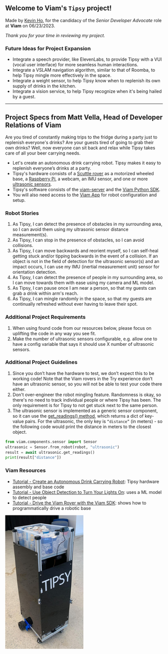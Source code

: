 ## Welcome to Viam's `Tipsy` project!

Made by [Kevin Ho](https://www.linkedin.com/in/hokevins), for the candidacy of the _Senior Developer Advocate_ role at **Viam** on 06/23/2023.

_Thank you for your time in reviewing my project._

### Future Ideas for Project Expansion

* Integrate a speech provider, like ElevenLabs, to provide Tipsy with a VUI (vocal user interface) for more seamless human interactions.
* Integrate a VSLAM navigation algorithm, similar to that of Roomba, to help Tipsy mingle more effectively in the space.
* Integrate a weight sensor, to help Tipsy know when to replenish its own supply of drinks in the kitchen.
* Integrate a vision service, to help Tipsy recognize when it's being hailed by a guest.

---

## Project Specs from Matt Vella, Head of Developer Relations of Viam

Are you tired of constantly making trips to the fridge during a party just to replenish everyone's drinks? Are your guests tired of going to grab their own drinks? Well, now everyone can sit back and relax while Tipsy takes care of all your beer carrying needs.

* Let's create an autonomous drink carrying robot. Tipsy makes it easy to replenish everyone’s drinks at a party.
* Tipsy's hardware consists of a [Scuttle rover](https://www.scuttlerobot.org/product/scuttle-v3) as a motorized wheeled base, a [Raspberry Pi](https://a.co/d/bxEdcAT), a webcam, an IMU sensor, and one or more [ultrasonic sensors](https://www.amazon.com/WWZMDiB-HC-SR04-Ultrasonic-Distance-Measuring/dp/B0B1MJJLJP/ref=sr_1_4).
* Tipsy's software consists of the [viam-server](https://docs.viam.com/installation/#install-viam-server) and the [Viam Python SDK](https://python.viam.dev/).
* You will also need access to the [Viam App](https://app.viam.com/robots) for robot configuration and setup.

### Robot Stories

1. As Tipsy, I can detect the presence of obstacles in my surrounding area, so I can avoid them using my ultrasonic sensor distance measurement(s).
2. As Tipsy, I can stop in the presence of obstacles, so I can avoid collisions.
3. As Tipsy, I can move backwards and reorient myself, so I can self-heal getting stuck and/or tipping backwards in the event of a collision. If an object is not in the field of detection for the ultrasonic sensor(s) and an impact occurs, I can use my IMU (inertial measurement unit) sensor for orientation detection.
4. As Tipsy, I can detect the presence of people in my surrounding area, so I can move towards them with ease using my camera and ML model.
5. As Tipsy, I can pause once I am near a person, so that my guests can grab a drink within arm's reach.
6. As Tipsy, I can mingle randomly in the space, so that my guests are continually refreshed without ever having to leave their spot.

### Additional Project Requirements

1. When using found code from our resources below, please focus on uplifting the code in any way you see fit.
2. Make the number of ultrasonic sensors configurable, e.g. allow one to have a config variable that says it should use X number of ultrasonic sensors.

### Additional Project Guidelines

1. Since you don’t have the hardware to test, we don’t expect this to be working code! Note that the Viam rovers in the Try experience don’t have an ultrasonic sensor, so you will not be able to test your code there either.
2. Don't over-engineer the robot mingling feature. Randomness is okay, so there's no need to track individual people or where Tipsy has been. The only requirement is for Tipsy to not get stuck next to the same person.
3. The ultrasonic sensor is implemented as a generic sensor component, so it can use the [get_readings() method](https://python.viam.dev/autoapi/viam/components/sensor/sensor/index.html#viam.components.sensor.sensor.Sensor.get_readings), which returns a dict of key-value pairs. For the ultrasonic, the only key is `“distance”` (in meters) - so the following code would print the distance in meters to the closest object.

```python
from viam.components.sensor import Sensor
ultrasonic = Sensor.from_robot(robot, "ultrasonic")
result = await ultrasonic.get_readings()
print(result["distance"])
```

### Viam Resources

* [Tutorial - Create an Autonomous Drink Carrying Robot](https://docs.viam.com/tutorials/projects/tipsy/): Tipsy hardware assembly and base code
* [Tutorial - Use Object Detection to Turn Your Lights On](https://docs.viam.com/tutorials/projects/light-up/): uses a ML model to detect people
* [Tutorial - Drive the Viam Rover with the Viam SDK](https://docs.viam.com/tutorials/get-started/try-viam-sdk/): shows how to programmatically drive a robotic base

<img src="public/images/tipsy.jpeg" width="250">
